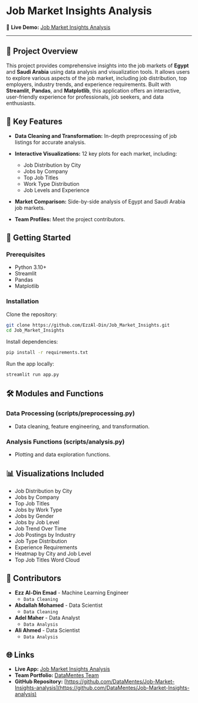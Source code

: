 # Job Market Insights Analysis

🚀 **Live Demo:** [Job Market Insights Analysis](https://job-market-insights-analysis.streamlit.app)

---

## 📑 **Project Overview**

This project provides comprehensive insights into the job markets of **Egypt** and **Saudi Arabia** using data analysis and visualization tools. It allows users to explore various aspects of the job market, including job distribution, top employers, industry trends, and experience requirements. Built with **Streamlit**, **Pandas**, and **Matplotlib**, this application offers an interactive, user-friendly experience for professionals, job seekers, and data enthusiasts.

## 🎯 **Key Features**

* **Data Cleaning and Transformation:** In-depth preprocessing of job listings for accurate analysis.
* **Interactive Visualizations:** 12 key plots for each market, including:

  * Job Distribution by City
  * Jobs by Company
  * Top Job Titles
  * Work Type Distribution
  * Job Levels and Experience
* **Market Comparison:** Side-by-side analysis of Egypt and Saudi Arabia job markets.
* **Team Profiles:** Meet the project contributors.

## 🚀 **Getting Started**

### Prerequisites

* Python 3.10+
* Streamlit
* Pandas
* Matplotlib

### Installation

Clone the repository:

```bash
git clone https://github.com/EzzAl-Din/Job_Market_Insights.git
cd Job_Market_Insights
```

Install dependencies:

```bash
pip install -r requirements.txt
```

Run the app locally:

```bash
streamlit run app.py
```

## 🛠️ **Modules and Functions**

### **Data Processing (scripts/preprocessing.py)**

* Data cleaning, feature engineering, and transformation.

### **Analysis Functions (scripts/analysis.py)**

* Plotting and data exploration functions.

## 📊 **Visualizations Included**

* Job Distribution by City
* Jobs by Company
* Top Job Titles
* Jobs by Work Type
* Jobs by Gender
* Jobs by Job Level
* Job Trend Over Time
* Job Postings by Industry
* Job Type Distribution
* Experience Requirements
* Heatmap by City and Job Level
* Top Job Titles Word Cloud

## 📢 **Contributors**

* **Ezz Al-Din Emad** - Machine Learning Engineer 
  - `Data Cleaning`
* **Abdallah Mohamed** - Data Scientist
  - `Data Cleaning`
* **Adel Maher** - Data Analyst
  - `Data Analysis`
* **Ali Ahmed** - Data Scientist
  - `Data Analysis`


## 🌐 **Links**

* **Live App:** [Job Market Insights Analysis](https://job-market-insights-analysis.streamlit.app)
* **Team Portfolio:** [DataMentes Team](https://team-portfolio.streamlit.app)
* **GitHub Repository:** [https://github.com/DataMentes/Job-Market-Insights-analysis](https://github.com/DataMentes/Job-Market-Insights-analysis)

